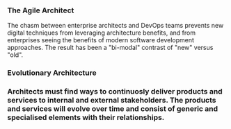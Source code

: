<h3>The Agile Architect</h3>

The chasm between enterprise architects and DevOps teams prevents new digital techniques from leveraging architecture benefits, and from enterprises seeing the benefits of modern software development approaches. The result has been a "bi-modal" contrast of "new" versus "old".

<h3>Evolutionary Architecture<h3>
Architects must find ways to continuosly deliver products and services to internal and external stakeholders. The products and services will evolve over time and consist of generic and specialised elements with their relationships.
